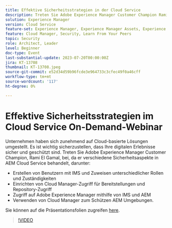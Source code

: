 ```yaml
---
title: Effektive Sicherheitsstrategien in der Cloud Service
description: Treten Sie Adobe Experience Manager Customer Champion Rami El Gamal bei, da er verschiedene Sicherheitsaspekte in AEM Cloud Service behandelt.
solution: Experience Manager
version: Cloud Service
feature-set: Experience Manager, Experience Manager Assets, Experience Manager Sites
feature: Cloud Manager, Security, Learn From Your Peers
topic: Security
role: Architect, Leader
level: Beginner
doc-type: Event
last-substantial-update: 2023-07-20T00:00:00Z
jira: KT-13708
thumbnail: KT-13708.jpeg
source-git-commit: e52d34d59b96fcde3e964733c3cfec49f0a46cff
workflow-type: tm+mt
source-wordcount: '117'
ht-degree: 0%

---
```



# Effektive Sicherheitsstrategien im Cloud Service On-Demand-Webinar

Unternehmen haben sich zunehmend auf Cloud-basierte Lösungen umgestellt. Es ist wichtig sicherzustellen, dass Ihre digitalen Erlebnisse sicher und geschützt sind. Treten Sie Adobe Experience Manager Customer Champion, Rami El Gamal, bei, da er verschiedene Sicherheitsaspekte in AEM Cloud Service behandelt, darunter:

* Erstellen von Benutzern mit IMS und Zuweisen unterschiedlicher Rollen und Zuständigkeiten
* Einrichten von Cloud Manager-Zugriff für Bereitstellungen und Repository-Zugriff
* Zugriff auf Adobe Experience Manager mithilfe von IMS und AEM
* Verwenden von Cloud Manager zum Schützen AEM Umgebungen.

Sie können auf die Präsentationsfolien zugreifen [here](../../assets/experience-manager/july2023/effective-security-strategies-in-cloud-service/AEM-CloudManager-Security_Webinar_July_18.pdf).

>[!VIDEO](https://video.tv.adobe.com/v/3421772/?learn=on)

